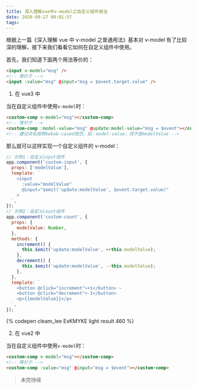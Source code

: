 ```yaml
---
title: 深入理解vue中v-model之自定义组件用法
date: 2020-09-27 00:01:57
tags:
---
```


根据上一篇《深入理解 vue 中 v-model 之普通用法》基本对 v-model 有了比较深的理解，接下来我们看看它如何在自定义组件中使用。

首先，我们知道下面两个用法等价的：

```html
<input v-model="msg" />
<!-- 等价于 -->
<input :value="msg" @input="msg = $event.target.value" />
```

1. 在 vue3 中

当在自定义组件中使用`v-model`时：

```html
<custom-comp v-model="msg"></custom-comp>
<!-- 等价于 -->
<custom-comp :model-value="msg" @update:model-value="msg = $event"></custom-comp>
<!-- 建议命名按照kebab-cased规范，如：model-value，而不是modelValue -->
```

那么就可以这样实现一个自定义组件的 v-model：

```js
// 示例1：自定义input组件
app.component('custom-input', {
  props: ['modelValue'],
  template: `
    <input
      :value="modelValue"
      @input="$emit('update:modelValue', $event.target.value)"
    >
  `,
});
// 示例2：自定义count组件
app.component('custom-count', {
  props: {
    modelValue: Number,
  },
  methods: {
    increment() {
      this.$emit('update:modelValue', ++this.modelValue);
    },
    decrement() {
      this.$emit('update:modelValue', --this.modelValue);
    },
  },
  template: `
    <button @click="increment">+1</button> ~ 
    <button @click="decrement">-1</button>
    <p>{{modelValue}}</p>
  `,
});
```

{% codepen cleam_lee ExKMYKE light result 460 %}

2. 在 vue2 中

当在自定义组件中使用`v-model`时：

```html
<custom-comp v-model="msg"></custom-comp>
<!-- 等价于 -->
<custom-comp :value="msg" @input="msg = $event"></custom-comp>
```

> 未完待续
